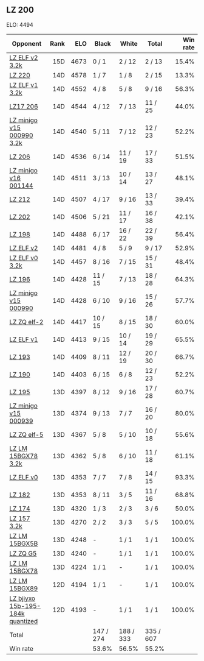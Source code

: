 ## LZ 200 ##

ELO: 4494

Opponent | Rank | ELO | Black | White | Total | Win rate
---------|-----:|----:|-------|-------|-------|-------:
[LZ ELF v2 3.2k](LZ%20ELF%20v2%203.2k.md) | 15D | 4673 | 0 / 1 | 2 / 12 | 2 / 13 | 15.4%
[LZ 220](LZ%20220.md) | 14D | 4578 | 1 / 7 | 1 / 8 | 2 / 15 | 13.3%
[LZ ELF v1 3.2k](LZ%20ELF%20v1%203.2k.md) | 14D | 4552 | 4 / 8 | 5 / 8 | 9 / 16 | 56.3%
[LZ17 206](LZ17%20206.md) | 14D | 4544 | 4 / 12 | 7 / 13 | 11 / 25 | 44.0%
[LZ minigo v15 000990 3.2k](LZ%20minigo%20v15%20000990%203.2k.md) | 14D | 4540 | 5 / 11 | 7 / 12 | 12 / 23 | 52.2%
[LZ 206](LZ%20206.md) | 14D | 4536 | 6 / 14 | 11 / 19 | 17 / 33 | 51.5%
[LZ minigo v16 001144](LZ%20minigo%20v16%20001144.md) | 14D | 4511 | 3 / 13 | 10 / 14 | 13 / 27 | 48.1%
[LZ 212](LZ%20212.md) | 14D | 4507 | 4 / 17 | 9 / 16 | 13 / 33 | 39.4%
[LZ 202](LZ%20202.md) | 14D | 4506 | 5 / 21 | 11 / 17 | 16 / 38 | 42.1%
[LZ 198](LZ%20198.md) | 14D | 4488 | 6 / 17 | 16 / 22 | 22 / 39 | 56.4%
[LZ ELF v2](LZ%20ELF%20v2.md) | 14D | 4481 | 4 / 8 | 5 / 9 | 9 / 17 | 52.9%
[LZ ELF v0 3.2k](LZ%20ELF%20v0%203.2k.md) | 14D | 4457 | 8 / 16 | 7 / 15 | 15 / 31 | 48.4%
[LZ 196](LZ%20196.md) | 14D | 4428 | 11 / 15 | 7 / 13 | 18 / 28 | 64.3%
[LZ minigo v15 000990](LZ%20minigo%20v15%20000990.md) | 14D | 4428 | 6 / 10 | 9 / 16 | 15 / 26 | 57.7%
[LZ ZQ elf-2](LZ%20ZQ%20elf-2.md) | 14D | 4417 | 10 / 15 | 8 / 15 | 18 / 30 | 60.0%
[LZ ELF v1](LZ%20ELF%20v1.md) | 14D | 4413 | 9 / 15 | 10 / 14 | 19 / 29 | 65.5%
[LZ 193](LZ%20193.md) | 14D | 4409 | 8 / 11 | 12 / 19 | 20 / 30 | 66.7%
[LZ 190](LZ%20190.md) | 14D | 4403 | 6 / 15 | 6 / 8 | 12 / 23 | 52.2%
[LZ 195](LZ%20195.md) | 13D | 4397 | 8 / 12 | 9 / 16 | 17 / 28 | 60.7%
[LZ minigo v15 000939](LZ%20minigo%20v15%20000939.md) | 13D | 4374 | 9 / 13 | 7 / 7 | 16 / 20 | 80.0%
[LZ ZQ elf-5](LZ%20ZQ%20elf-5.md) | 13D | 4367 | 5 / 8 | 5 / 10 | 10 / 18 | 55.6%
[LZ LM 15BGX78 3.2k](LZ%20LM%2015BGX78%203.2k.md) | 13D | 4362 | 5 / 8 | 6 / 10 | 11 / 18 | 61.1%
[LZ ELF v0](LZ%20ELF%20v0.md) | 13D | 4353 | 7 / 7 | 7 / 8 | 14 / 15 | 93.3%
[LZ 182](LZ%20182.md) | 13D | 4353 | 8 / 11 | 3 / 5 | 11 / 16 | 68.8%
[LZ 174](LZ%20174.md) | 13D | 4320 | 1 / 3 | 2 / 3 | 3 / 6 | 50.0%
[LZ 157 3.2k](LZ%20157%203.2k.md) | 13D | 4270 | 2 / 2 | 3 / 3 | 5 / 5 | 100.0%
[LZ LM 15BGX5B](LZ%20LM%2015BGX5B.md) | 13D | 4248 | - | 1 / 1 | 1 / 1 | 100.0%
[LZ ZQ G5](LZ%20ZQ%20G5.md) | 13D | 4240 | - | 1 / 1 | 1 / 1 | 100.0%
[LZ LM 15BGX78](LZ%20LM%2015BGX78.md) | 13D | 4224 | 1 / 1 | - | 1 / 1 | 100.0%
[LZ LM 15BGX89](LZ%20LM%2015BGX89.md) | 12D | 4194 | 1 / 1 | - | 1 / 1 | 100.0%
[LZ bjiyxo 15b-195-184k quantized](LZ%20bjiyxo%2015b-195-184k%20quantized.md) | 12D | 4193 | - | 1 / 1 | 1 / 1 | 100.0%
Total | | | 147 / 274 | 188 / 333 | 335 / 607 | 
Win rate| | | 53.6% | 56.5% | 55.2% | 
